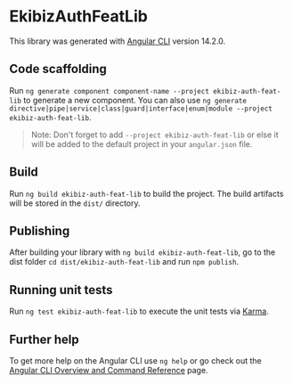 # EkibizAuthFeatLib

This library was generated with [Angular CLI](https://github.com/angular/angular-cli) version 14.2.0.

## Code scaffolding

Run `ng generate component component-name --project ekibiz-auth-feat-lib` to generate a new component. You can also use `ng generate directive|pipe|service|class|guard|interface|enum|module --project ekibiz-auth-feat-lib`.
> Note: Don't forget to add `--project ekibiz-auth-feat-lib` or else it will be added to the default project in your `angular.json` file. 

## Build

Run `ng build ekibiz-auth-feat-lib` to build the project. The build artifacts will be stored in the `dist/` directory.

## Publishing

After building your library with `ng build ekibiz-auth-feat-lib`, go to the dist folder `cd dist/ekibiz-auth-feat-lib` and run `npm publish`.

## Running unit tests

Run `ng test ekibiz-auth-feat-lib` to execute the unit tests via [Karma](https://karma-runner.github.io).

## Further help

To get more help on the Angular CLI use `ng help` or go check out the [Angular CLI Overview and Command Reference](https://angular.io/cli) page.
